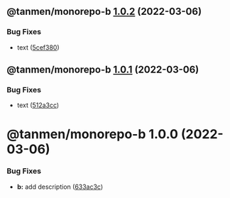## @tanmen/monorepo-b [1.0.2](https://github.com/tanmen/monorepo/compare/@tanmen/monorepo-b@1.0.1...@tanmen/monorepo-b@1.0.2) (2022-03-06)


### Bug Fixes

* text ([5cef380](https://github.com/tanmen/monorepo/commit/5cef3809a409cd144d4726efccfdd82c18f940fb))

## @tanmen/monorepo-b [1.0.1](https://github.com/tanmen/monorepo/compare/@tanmen/monorepo-b@1.0.0...@tanmen/monorepo-b@1.0.1) (2022-03-06)


### Bug Fixes

* text ([512a3cc](https://github.com/tanmen/monorepo/commit/512a3ccd66125ebe04b626fc6cd444acb675898f))

# @tanmen/monorepo-b 1.0.0 (2022-03-06)


### Bug Fixes

* **b:** add description ([633ac3c](https://github.com/tanmen/monorepo/commit/633ac3c37e705e01334fbee19b365081f29af950))

